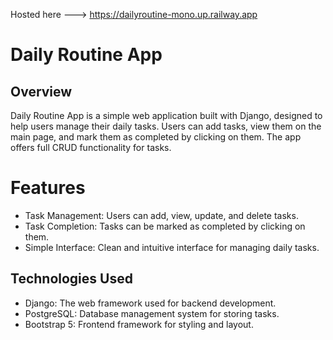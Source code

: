Hosted here ---> https://dailyroutine-mono.up.railway.app

# **Daily Routine App**

## **Overview**

Daily Routine App is a simple web application built with Django, designed to help users manage their daily tasks. Users can add tasks, view them on the main page, and mark them as completed by clicking on them. The app offers full CRUD functionality for tasks.

# **Features**

- Task Management: Users can add, view, update, and delete tasks.
- Task Completion: Tasks can be marked as completed by clicking on them.
- Simple Interface: Clean and intuitive interface for managing daily tasks.

## **Technologies Used**

- Django: The web framework used for backend development.
- PostgreSQL: Database management system for storing tasks.
- Bootstrap 5: Frontend framework for styling and layout.


